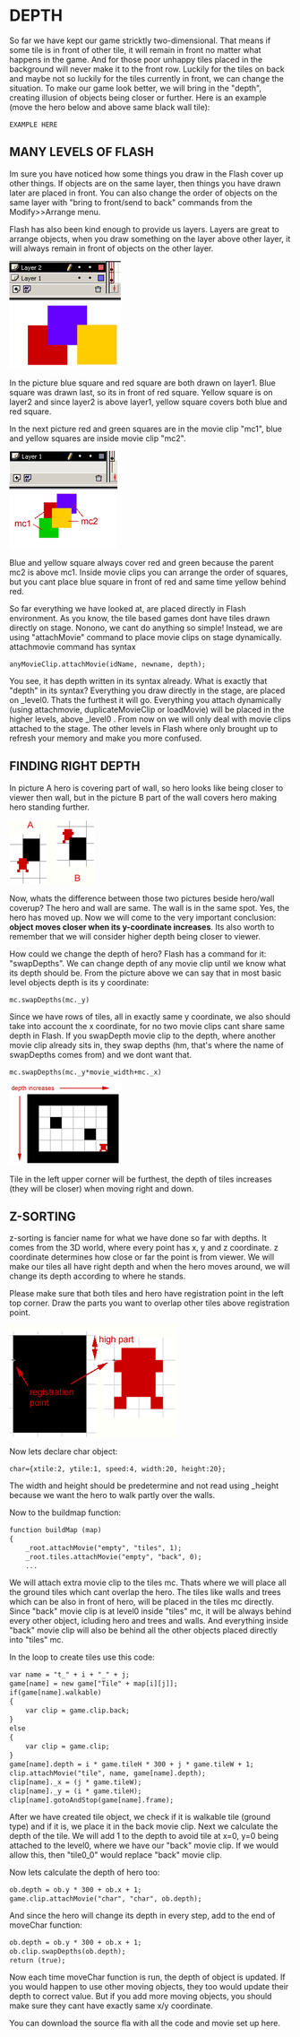 # DEPTH

So far we have kept our game stricktly two-dimensional. That means if some tile is in front of other tile, it will remain in front no matter what happens in the game. And for those poor unhappy tiles placed in the background will never make it to the front row. Luckily for the tiles on back and maybe not so luckily for the tiles currently in front, we can change the situation. To make our game look better, we will bring in the "depth", creating illusion of objects being closer or further. Here is an example (move the hero below and above same black wall tile):


```
EXAMPLE HERE
```

## MANY LEVELS OF FLASH

Im sure you have noticed how some things you draw in the Flash cover up other things. If objects are on the same layer, then things you have drawn later are placed in front. You can also change the order of objects on the same layer with "bring to front/send to back" commands from the Modify>>Arrange menu.

Flash has also been kind enough to provide us layers. Layers are great to arrange objects, when you draw something on the layer above other layer, it will always remain in front of objects on the other layer.

![](p20_2.gif)

In the picture blue square and red square are both drawn on layer1. Blue square was drawn last, so its in front of red square. Yellow square is on layer2 and since layer2 is above layer1, yellow square covers both blue and red square.

In the next picture red and green squares are in the movie clip "mc1", blue and yellow squares are inside movie clip "mc2".

![](p20_3.gif)

Blue and yellow square always cover red and green because the parent mc2 is above mc1. Inside movie clips you can arrange the order of squares, but you cant place blue square in front of red and same time yellow behind red.

So far everything we have looked at, are placed directly in Flash environment. As you know, the tile based games dont have tiles drawn directly on stage. Nonono, we cant do anything so simple! Instead, we are using "attachMovie" command to place movie clips on stage dynamically. attachmovie command has syntax

```
anyMovieClip.attachMovie(idName, newname, depth);
```

You see, it has depth written in its syntax already. What is exactly that "depth" in its syntax? Everything you draw directly in the stage, are placed on _level0. Thats the furthest it will go. Everything you attach dynamically (using attachmovie, duplicateMovieClip or loadMovie) will be placed in the higher levels, above _level0 . From now on we will only deal with movie clips attached to the stage. The other levels in Flash where only brought up to refresh your memory and make you more confused.


## FINDING RIGHT DEPTH

In picture A hero is covering part of wall, so hero looks like being closer to viewer then wall, but in the picture B part of the wall covers hero making hero standing further.

![](p20_4.gif)

Now, whats the difference between those two pictures beside hero/wall coverup? The hero and wall are same. The wall is in the same spot. Yes, the hero has moved up. Now we will come to the very important conclusion: **object moves closer when its y-coordinate increases**. Its also worth to remember that we will consider higher depth being closer to viewer.

How could we change the depth of hero? Flash has a command for it: "swapDepths". We can change depth of any movie clip until we know what its depth should be. From the picture above we can say that in most basic level objects depth is its y coordinate:

```
mc.swapDepths(mc._y)
```

Since we have rows of tiles, all in exactly same y coordinate, we also should take into account the x coordinate, for no two movie clips cant share same depth in Flash. If you swapDepth movie clip to the depth, where another movie clip already sits in, they swap depths (hm, that's where the name of swapDepths comes from) and we dont want that.

```
mc.swapDepths(mc._y*movie_width+mc._x)
```

![](p20_5.gif)

Tile in the left upper corner will be furthest, the depth of tiles increases (they will be closer) when moving right and down.


## Z-SORTING

z-sorting is fancier name for what we have done so far with depths. It comes from the 3D world, where every point has x, y and z coordinate. z coordinate determines how close or far the point is from viewer. We will make our tiles all have right depth and when the hero moves around, we will change its depth according to where he stands.

Please make sure that both tiles and hero have registration point in the left top corner. Draw the parts you want to overlap other tiles above registration point.

![](p20_6.gif)

Now lets declare char object:

```
char={xtile:2, ytile:1, speed:4, width:20, height:20};
```

The width and height should be predetermine and not read using _height because we want the hero to walk partly over the walls.

Now to the buildmap function:

```
function buildMap (map)
{
	_root.attachMovie("empty", "tiles", 1);
	_root.tiles.attachMovie("empty", "back", 0);
	...
```

We will attach extra movie clip to the tiles mc. Thats where we will place all the ground tiles which cant overlap the hero. The tiles like walls and trees which can be also in front of hero, will be placed in the tiles mc directly. Since "back" movie clip is at level0 inside "tiles" mc, it will be always behind every other object, icluding hero and trees and walls. And everything inside "back" movie clip will also be behind all the other objects placed directly into "tiles" mc.

In the loop to create tiles use this code:

```
var name = "t_" + i + "_" + j;
game[name] = new game["Tile" + map[i][j]];
if(game[name].walkable)
{
	var clip = game.clip.back;
}
else
{
	var clip = game.clip;
}
game[name].depth = i * game.tileH * 300 + j * game.tileW + 1;
clip.attachMovie("tile", name, game[name].depth);
clip[name]._x = (j * game.tileW);
clip[name]._y = (i * game.tileH);
clip[name].gotoAndStop(game[name].frame);
```

After we have created tile object, we check if it is walkable tile (ground type) and if it is, we place it in the back movie clip. Next we calculate the depth of the tile. We will add 1 to the depth to avoid tile at x=0, y=0 being attached to the level0, where we have our "back" movie clip. If we would allow this, then "tile0_0" would replace "back" movie clip.

Now lets calculate the depth of hero too:

```
ob.depth = ob.y * 300 + ob.x + 1;
game.clip.attachMovie("char", "char", ob.depth);
```

And since the hero will change its depth in every step, add to the end of moveChar function:

```
ob.depth = ob.y * 300 + ob.x + 1;
ob.clip.swapDepths(ob.depth);
return (true);
```

Now each time moveChar function is run, the depth of object is updated. If you would happen to use other moving objects, they too would update their depth to correct value. But if you add more moving objects, you should make sure they cant have exactly same x/y coordinate.

You can download the source fla with all the code and movie set up here.